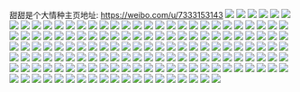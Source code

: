 甜甜是个大情种主页地址: https://weibo.com/u/7333153143 
![](https://wx4.sinaimg.cn/mw2000/0080ha7Bgy1h933wfx2dpj30wi1ychdt.jpg) 
![](https://wx4.sinaimg.cn/mw2000/0080ha7Bgy1h91fzkgyz0j32c0340x6s.jpg) 
![](https://wx4.sinaimg.cn/mw2000/0080ha7Bgy1h91fzqs88bj32c0340npf.jpg) 
![](https://wx4.sinaimg.cn/mw2000/0080ha7Bgy1h91fzvgll7j32c0340kjm.jpg) 
![](https://wx4.sinaimg.cn/mw2000/0080ha7Bgy1h91g005xlkj32c0340x6r.jpg) 
![](https://wx4.sinaimg.cn/mw2000/0080ha7Bgy1h8yuvu9g06j30v11v6n7t.jpg) 
![](https://wx4.sinaimg.cn/mw2000/0080ha7Bgy1h8uc5pgkroj30zh1ben45.jpg) 
![](https://wx4.sinaimg.cn/mw2000/0080ha7Bgy1h8rruwmzg3j32c0340b2a.jpg) 
![](https://wx4.sinaimg.cn/mw2000/0080ha7Bgy1h8mbow91d5j30wi1ycqv5.jpg) 
![](https://wx4.sinaimg.cn/mw2000/0080ha7Bgy1h8mbopzzi6j30wi1yckjl.jpg) 
![](https://wx4.sinaimg.cn/mw2000/0080ha7Bgy1h8mbqr8dbsj30wi1ycnpd.jpg) 
![](https://wx4.sinaimg.cn/mw2000/0080ha7Bgy1h8m1xewpn5j32c0340e82.jpg) 
![](https://wx4.sinaimg.cn/mw2000/0080ha7Bgy1h8jqb4e0j9j32c03407wi.jpg) 
![](https://wx4.sinaimg.cn/mw2000/0080ha7Bgy1h8hb2t6on8j32c0340x6r.jpg) 
![](https://wx4.sinaimg.cn/mw2000/0080ha7Bgy1h8g9iwiu64j30wi1ycnpd.jpg) 
![](https://wx4.sinaimg.cn/mw2000/0080ha7Bgy1h8g9k6g1koj30wi1ycnpd.jpg) 
![](https://wx4.sinaimg.cn/mw2000/0080ha7Bgy1h8egflkyw2j30wi1ycdmt.jpg) 
![](https://wx4.sinaimg.cn/mw2000/0080ha7Bgy1h8egfnbe3sj30vg1w1qap.jpg) 
![](https://wx4.sinaimg.cn/mw2000/0080ha7Bgy1h8egft9f12j30wi1yc1fg.jpg) 
![](https://wx4.sinaimg.cn/mw2000/0080ha7Bgy1h8d9ey54k6j30wi1yc7mo.jpg) 
![](https://wx4.sinaimg.cn/mw2000/0080ha7Bgy1h8by6aqqjhj32c0340qv5.jpg) 
![](https://wx4.sinaimg.cn/mw2000/0080ha7Bgy1h8by67axf8j32c0340x6p.jpg) 
![](https://wx4.sinaimg.cn/mw2000/0080ha7Bgy1h8avngdy76j30wi1yckjl.jpg) 
![](https://wx4.sinaimg.cn/mw2000/0080ha7Bgy1h89s155k62j30wi1yc7wi.jpg) 
![](https://wx4.sinaimg.cn/mw2000/0080ha7Bgy1h89s161elvj30wi1yc1b9.jpg) 
![](https://wx4.sinaimg.cn/mw2000/0080ha7Bgy1h7qnnm6yzuj32c0340u0z.jpg) 
![](https://wx4.sinaimg.cn/mw2000/0080ha7Bgy1h7qnnizc6oj30wi1yc4qp.jpg) 
![](https://wx4.sinaimg.cn/mw2000/0080ha7Bgy1h7lho0c5u3j32c0340npf.jpg) 
![](https://wx4.sinaimg.cn/mw2000/0080ha7Bgy1h7lho3rq19j32c0340u0z.jpg) 
![](https://wx4.sinaimg.cn/mw2000/0080ha7Bgy1h76dpu71sej32c0340hdv.jpg) 
![](https://wx4.sinaimg.cn/mw2000/0080ha7Bgy1h76dpv6y8aj32c033zb2a.jpg) 
![](https://wx4.sinaimg.cn/mw2000/0080ha7Bgy1h76dppmee3j32c0340h0f.jpg) 
![](https://wx4.sinaimg.cn/mw2000/0080ha7Bgy1h76dpwa0jlj32c0340b2a.jpg) 
![](https://wx4.sinaimg.cn/mw2000/0080ha7Bgy1h76dpy1oxdj32c0340b2a.jpg) 
![](https://wx4.sinaimg.cn/mw2000/0080ha7Bgy1h76dpz0xskj32c033z1ky.jpg) 
![](https://wx4.sinaimg.cn/mw2000/0080ha7Bgy1h6nw2rxfb5j32c0340n0b.jpg) 
![](https://wx4.sinaimg.cn/mw2000/0080ha7Bgy1h6nw2u8tn0j32c0340u0x.jpg) 
![](https://wx4.sinaimg.cn/mw2000/0080ha7Bgy1h6nw2wg46gj32c0340agy.jpg) 
![](https://wx4.sinaimg.cn/mw2000/0080ha7Bgy1h36rxy0oqhj31r0340x6p.jpg) 
![](https://wx4.sinaimg.cn/mw2000/0080ha7Bgy1h36rxwhsk1j31r0340u0x.jpg) 
![](https://wx4.sinaimg.cn/mw2000/0080ha7Bgy1h36rxzctuej31r0340qv5.jpg) 
![](https://wx4.sinaimg.cn/mw2000/0080ha7Bgy1h36ry0pfmoj31r0340qv5.jpg) 
![](https://wx4.sinaimg.cn/mw2000/0080ha7Bgy1h25txkcymfj31pk31c4qp.jpg) 
![](https://wx4.sinaimg.cn/mw2000/0080ha7Bgy1h25txlnrhkj31pk31chdt.jpg) 
![](https://wx4.sinaimg.cn/mw2000/0080ha7Bgy1h25txiafqsj31pk31cu0x.jpg) 
![](https://wx4.sinaimg.cn/mw2000/0080ha7Bgy1h25txnb00ej31pk31cb29.jpg) 
![](https://wx4.sinaimg.cn/mw2000/0080ha7Bgy1h25txol8lcj31pk31chdt.jpg) 
![](https://wx4.sinaimg.cn/mw2000/0080ha7Bgy1h25txqmsajj31pk31cx6p.jpg) 
![](https://wx4.sinaimg.cn/mw2000/0080ha7Bgy1h200fux26oj32c03404qq.jpg) 
![](https://wx4.sinaimg.cn/mw2000/0080ha7Bgy1h200ftodbij32c0340hdu.jpg) 
![](https://wx4.sinaimg.cn/mw2000/0080ha7Bgy1h200fvw4dcj32c03404qq.jpg) 
![](https://wx4.sinaimg.cn/mw2000/0080ha7Bgy1h1ihpyfoaoj32c0340npd.jpg) 
![](https://wx4.sinaimg.cn/mw2000/0080ha7Bgy1h1hbcgmrahj31sc2dsu0x.jpg) 
![](https://wx4.sinaimg.cn/mw2000/0080ha7Bgy1h112nj9ysmj32802yob2b.jpg) 
![](https://wx4.sinaimg.cn/mw2000/0080ha7Bgy1h112nohh8rj32802yokjn.jpg) 
![](https://wx4.sinaimg.cn/mw2000/0080ha7Bgy1h08h1psw2xj32ze2bj4qp.jpg) 
![](https://wx4.sinaimg.cn/mw2000/0080ha7Bgy1h08h1rnxi4j33402c07wh.jpg) 
![](https://wx4.sinaimg.cn/mw2000/0080ha7Bgy1h08h1ngy4kj33402c07wh.jpg) 
![](https://wx4.sinaimg.cn/mw2000/0080ha7Bgy1h08h1zyqsqj32ys2c0npd.jpg) 
![](https://wx4.sinaimg.cn/mw2000/0080ha7Bgy1gzz5xkeh1sj32802yo1kz.jpg) 
![](https://wx4.sinaimg.cn/mw2000/0080ha7Bgy1gzz5xigxh8j32c0340qv6.jpg) 
![](https://wx4.sinaimg.cn/mw2000/0080ha7Bgy1gzz5xg3hynj32c0340e82.jpg) 
![](https://wx4.sinaimg.cn/mw2000/0080ha7Bgy1gzz5xm4g9rj32c0340b2a.jpg) 
![](https://wx4.sinaimg.cn/mw2000/0080ha7Bgy1gx7vu4rxbtj32c03407wj.jpg) 
![](https://wx4.sinaimg.cn/mw2000/0080ha7Bgy1gx7vu7yrhmj32c03407wj.jpg) 
![](https://wx4.sinaimg.cn/mw2000/0080ha7Bgy1gx7vuab0vwj32c03404qr.jpg) 
![](https://wx4.sinaimg.cn/mw2000/0080ha7Bgy1gx7vu1sxiaj32c0340e83.jpg) 
![](https://wx4.sinaimg.cn/mw2000/0080ha7Bgy1gwtyh3o2g9j32c0340e81.jpg) 
![](https://wx4.sinaimg.cn/mw2000/0080ha7Bgy1gwtyh71wyvj32c02c0kjm.jpg) 
![](https://wx4.sinaimg.cn/mw2000/0080ha7Bgy1gwtyhahq94j32c03401kz.jpg) 
![](https://wx4.sinaimg.cn/mw2000/0080ha7Bgy1gwtyh2ooknj32dc35shdt.jpg) 
![](https://wx4.sinaimg.cn/mw2000/0080ha7Bgy1gwtyhcjazuj32c0340x6p.jpg) 
![](https://wx4.sinaimg.cn/mw2000/0080ha7Bgy1gwtyhe89g4j32c0340kjm.jpg) 
![](https://wx4.sinaimg.cn/mw2000/0080ha7Bgy1gwtyhhp3d0j32c0340hdu.jpg) 
![](https://wx4.sinaimg.cn/mw2000/0080ha7Bgy1gwtyhjyo3yj32c0340x6q.jpg) 
![](https://wx4.sinaimg.cn/mw2000/0080ha7Bgy1gvypqu464bj33402c04qr.jpg) 
![](https://wx4.sinaimg.cn/mw2000/0080ha7Bgy1gvypqvl6ghj32c03401kz.jpg) 
![](https://wx4.sinaimg.cn/mw2000/0080ha7Bgy1gvypqrpyd9j32c0340hdv.jpg) 
![](https://wx4.sinaimg.cn/mw2000/0080ha7Bgy1gvypqzno7yj32c0340x6r.jpg) 
![](https://wx4.sinaimg.cn/mw2000/0080ha7Bgy1gvypr2pwv9j32c0340hdv.jpg) 
![](https://wx4.sinaimg.cn/mw2000/0080ha7Bgy1gvypr4ndcgj32c0340npf.jpg) 
![](https://wx4.sinaimg.cn/mw2000/0080ha7Bgy1gvypr5ytlmj32c03404qq.jpg) 
![](https://wx4.sinaimg.cn/mw2000/0080ha7Bgy1gvypr9516zj33402c0e84.jpg) 
![](https://wx4.sinaimg.cn/mw2000/0080ha7Bgy1gvpl7x70qhj62c0340e8202.jpg) 
![](https://wx4.sinaimg.cn/mw2000/0080ha7Bgy1gvpl7yc8u8j616o1kw4hd02.jpg) 
![](https://wx4.sinaimg.cn/mw2000/0080ha7Bgy1gvpl7ugkpij616o1kwaxq02.jpg) 
![](https://wx4.sinaimg.cn/mw2000/0080ha7Bgy1gvpl7zljynj61wr2syqv502.jpg) 
![](https://wx4.sinaimg.cn/mw2000/0080ha7Bgy1gvpl81iv68j620f2q47wi02.jpg) 
![](https://wx4.sinaimg.cn/mw2000/0080ha7Bgy1gvpl82p01mj61zp2tzkjl02.jpg) 
![](https://wx4.sinaimg.cn/mw2000/0080ha7Bgy1gvpl85qn3mj62c033z7wj02.jpg) 
![](https://wx4.sinaimg.cn/mw2000/0080ha7Bgy1gvpl871ioqj62c03404qq02.jpg) 
![](https://wx4.sinaimg.cn/mw2000/0080ha7Bgy1gvkeo3qbdvj62c033zx6q02.jpg) 
![](https://wx4.sinaimg.cn/mw2000/0080ha7Bgy1gvkeopgpl0j62c03407wj02.jpg) 
![](https://wx4.sinaimg.cn/mw2000/0080ha7Bgy1gvkep84i2uj62c03401l002.jpg) 
![](https://wx4.sinaimg.cn/mw2000/0080ha7Bgy1gvkepiewgcj62c0340hdu02.jpg) 
![](https://wx4.sinaimg.cn/mw2000/0080ha7Bgy1gvi31siuaej60u0140n6q02.jpg) 
![](https://wx4.sinaimg.cn/mw2000/0080ha7Bgy1gvi31wed2nj62c0340b2902.jpg) 
![](https://wx4.sinaimg.cn/mw2000/0080ha7Bgy1gvi32duvdpj62c03407wj02.jpg) 
![](https://wx4.sinaimg.cn/mw2000/0080ha7Bgy1gvi31pinc8j62c0340npe02.jpg) 
![](https://wx4.sinaimg.cn/mw2000/0080ha7Bgy1gubstyuxhlj62c0340hdv02.jpg) 
![](https://wx4.sinaimg.cn/mw2000/0080ha7Bgy1gubsu167n3j62c0340b2b02.jpg) 
![](https://wx4.sinaimg.cn/mw2000/0080ha7Bgy1gubsu3l14gj62c03404qr02.jpg) 
![](https://wx4.sinaimg.cn/mw2000/0080ha7Bgy1gubsu6nmswj62c0340x6q02.jpg) 
![](https://wx4.sinaimg.cn/mw2000/0080ha7Bgy1gu91a1x891j62c02c07wi02.jpg) 
![](https://wx4.sinaimg.cn/mw2000/0080ha7Bgy1gu91a3j9xbj62c0340hdu02.jpg) 
![](https://wx4.sinaimg.cn/mw2000/0080ha7Bgy1gu91a4bzn6j62dc35sqv502.jpg) 
![](https://wx4.sinaimg.cn/mw2000/0080ha7Bgy1gu91a53ubij62dc35sqv502.jpg) 
![](https://wx4.sinaimg.cn/mw2000/0080ha7Bgy1gu91a64fg5j62c0340kjm02.jpg) 
![](https://wx4.sinaimg.cn/mw2000/0080ha7Bgy1gu91a0gkv1j62dc35s4qp02.jpg) 
![](https://wx4.sinaimg.cn/mw2000/0080ha7Bgy1gsayknn84ij32f71ywtue.jpg) 
![](https://wx4.sinaimg.cn/mw2000/0080ha7Bgy1gsayklt4x3j32c02ubb29.jpg) 
![](https://wx4.sinaimg.cn/mw2000/0080ha7Bgy1gsaykp73myj32c03407wh.jpg) 
![](https://wx4.sinaimg.cn/mw2000/0080ha7Bgy1gsaykr5wv3j32c02q41jt.jpg) 
![](https://wx4.sinaimg.cn/mw2000/0080ha7Bgy1gs8ovos805j32c0340x6p.jpg) 
![](https://wx4.sinaimg.cn/mw2000/0080ha7Bgy1gs8ovqjet3j32c03404qq.jpg) 
![](https://wx4.sinaimg.cn/mw2000/0080ha7Bgy1gs8ovseveaj32c03407wi.jpg) 
![](https://wx4.sinaimg.cn/mw2000/0080ha7Bgy1gs8ovuecj3j32c03401ky.jpg) 
![](https://wx4.sinaimg.cn/mw2000/0080ha7Bgy1gs8ovvzypej32c0340qv5.jpg) 
![](https://wx4.sinaimg.cn/mw2000/0080ha7Bgy1gs8ovxyhuzj32c03401ky.jpg) 
![](https://wx4.sinaimg.cn/mw2000/0080ha7Bgy1gs8ovzur10j32c0340e82.jpg) 
![](https://wx4.sinaimg.cn/mw2000/0080ha7Bgy1gs8ow2c7doj62c0340u0z02.jpg) 
![](https://wx4.sinaimg.cn/mw2000/0080ha7Bgy1gs8ovm75idj32c0340u0x.jpg) 
![](https://wx4.sinaimg.cn/mw2000/0080ha7Bgy1grwv3zp221j32dc35sqro.jpg) 
![](https://wx4.sinaimg.cn/mw2000/0080ha7Bgy1grwv43s42pj32dc35shbn.jpg) 
![](https://wx4.sinaimg.cn/mw2000/0080ha7Bgy1grwv3yysc4j32dc35se4j.jpg) 
![](https://wx4.sinaimg.cn/mw2000/0080ha7Bgy1grwv4911c5j32c0340he4.jpg) 
![](https://wx4.sinaimg.cn/mw2000/0080ha7Bgy1grwv44q3o6j32c03407lc.jpg) 
![](https://wx4.sinaimg.cn/mw2000/0080ha7Bgy1grwv42czqsj32c0340he2.jpg) 
![](https://wx4.sinaimg.cn/mw2000/0080ha7Bgy1gr69pm3esbj31o0280hdv.jpg) 
![](https://wx4.sinaimg.cn/mw2000/0080ha7Bgy1gr69qcni8pj31o0280npg.jpg) 
![](https://wx4.sinaimg.cn/mw2000/0080ha7Bgy1gr69r325ruj31o0280u0x.jpg) 
![](https://wx4.sinaimg.cn/mw2000/0080ha7Bgy1gr69reudxtj31o02804qp.jpg) 
![](https://wx4.sinaimg.cn/mw2000/0080ha7Bgy1gqtpw887irj32i92bukjl.jpg) 
![](https://wx4.sinaimg.cn/mw2000/0080ha7Bgy1gqozkjtt4mj30u01hcn7t.jpg) 
![](https://wx4.sinaimg.cn/mw2000/0080ha7Bly1gorbjazkfoj32c0340b2a.jpg) 
![](https://wx4.sinaimg.cn/mw2000/0080ha7Bly1goezruig82j32yo280qv5.jpg) 
![](https://wx4.sinaimg.cn/mw2000/0080ha7Bly1goezrvg262j32yo280kjl.jpg) 
![](https://wx4.sinaimg.cn/mw2000/0080ha7Bly1goezrtm7naj32yo280kjl.jpg) 
![](https://wx4.sinaimg.cn/mw2000/0080ha7Bly1goezrwdp44j32yo280u0x.jpg) 
![](https://wx4.sinaimg.cn/mw2000/0080ha7Bgy1gnn3snj8pbj32c0340x6q.jpg) 
![](https://wx4.sinaimg.cn/mw2000/0080ha7Bgy1gna7qswi59j313u0tu7wh.jpg) 
![](https://wx4.sinaimg.cn/mw2000/0080ha7Bgy1gn15m4qd2mj32c0340kjm.jpg) 
![](https://wx4.sinaimg.cn/mw2000/0080ha7Bgy1gn15m6jmi9j32c0340b2a.jpg) 
![](https://wx4.sinaimg.cn/mw2000/0080ha7Bgy1gn15m2zo7ij32c0340qv5.jpg) 
![](https://wx4.sinaimg.cn/mw2000/0080ha7Bgy1gn15m8sl08j32c0340qv6.jpg) 
![](https://wx4.sinaimg.cn/mw2000/0080ha7Bgy1gn15mbeppdj32c03407wl.jpg) 
![](https://wx4.sinaimg.cn/mw2000/0080ha7Bgy1gn15mdfdqzj32c0340e82.jpg) 
![](https://wx4.sinaimg.cn/mw2000/0080ha7Bgy1gay2cib0zhj31o01o0kjl.jpg) 
![](https://wx4.sinaimg.cn/mw2000/0080ha7Bgy1gay2cjxo9kj31o01o0npd.jpg) 
![](https://wx4.sinaimg.cn/mw2000/0080ha7Bgy1gay2clilhgj31o01o0kjl.jpg) 
